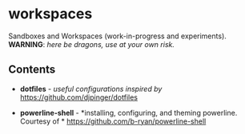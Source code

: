 # workspaces

Sandboxes and Workspaces (work-in-progress and experiments). **WARNING**: *here be dragons, use at your own risk.*

## Contents

* **dotfiles** - *useful configurations inspired by* https://github.com/djpinger/dotfiles

* **powerline-shell** - *installing, configuring, and theming powerline.  Courtesy of * https://github.com/b-ryan/powerline-shell